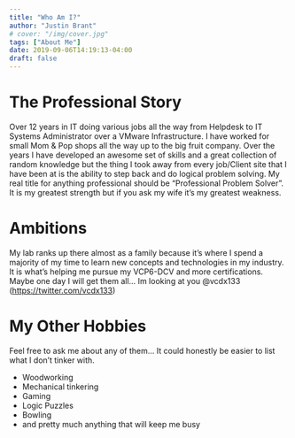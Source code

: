 ```yaml
---
title: "Who Am I?"
author: "Justin Brant"
# cover: "/img/cover.jpg"
tags: ["About Me"]
date: 2019-09-06T14:19:13-04:00
draft: false
---
```


# The Professional Story
Over 12 years in IT doing various jobs all the way from Helpdesk to IT Systems Administrator over a VMware Infrastructure. I have worked for small Mom & Pop shops all the way up to the big fruit company. Over the years I have developed an awesome set of skills and a great collection of random knowledge but the thing I took away from every job/Client site that I have been at is the ability to step back and do logical problem solving. My real title for anything professional should be “Professional Problem Solver”. It is my greatest strength but if you ask my wife it’s my greatest weakness.

# Ambitions
My lab ranks up there almost as a family because it’s where I spend a majority of my time to learn new concepts and technologies in my industry. It is what’s helping me pursue my VCP6-DCV and more certifications. Maybe one day I will get them all… Im looking at you @vcdx133 (https://twitter.com/vcdx133)

# My Other Hobbies
Feel free to ask me about any of them… It could honestly be easier to list what I don’t tinker with.

* Woodworking
* Mechanical tinkering
* Gaming
* Logic Puzzles
* Bowling
* and pretty much anything that will keep me busy
 